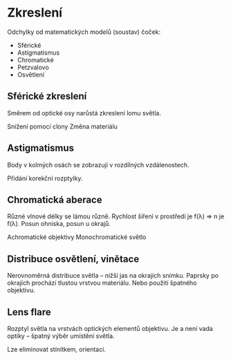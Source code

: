 # Zkreslení
Odchylky od matematických modelů (soustav) čoček:
- Sférické
- Astigmatismus
- Chromatické
- Petzvalovo
- Osvětlení

## Sférické zkreslení
Směrem od optické osy narůstá zkreslení lomu světla.

Snížení pomocí clony
Změna materiálu

## Astigmatismus
Body v kolmých osách se zobrazují v rozdílných vzdálenostech.

Přidání korekční rozptylky.

## Chromatická aberace
Různé vlnové délky se lámou různě.
Rychlost šíření v prostředí je f(λ) => n je f(λ).
Posun ohniska, posun u okrajů.

Achromatické objektivy
Monochromatické světlo

## Distribuce osvětlení, vinětace
Nerovnoměrná distribuce světla – nižší jas na okrajích snímku.
Paprsky po okrajích prochází tlustou vrstvou materiálu.
Nebo použití špatného objektivu.

## Lens flare
Rozptyl světla na vrstvách optických elementů objektivu.
Je a není vada optiky – špatný výběr umístění světla.

Lze eliminovat stínítkem, orientací.